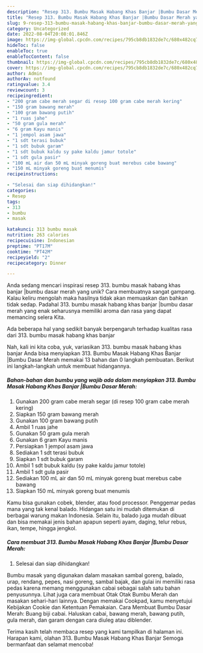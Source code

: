 ```yaml
---
description: "Resep 313. Bumbu Masak Habang Khas Banjar |Bumbu Dasar Merah yang Lezat Sekali"
title: "Resep 313. Bumbu Masak Habang Khas Banjar |Bumbu Dasar Merah yang Lezat Sekali"
slug: 9-resep-313-bumbu-masak-habang-khas-banjar-bumbu-dasar-merah-yang-lezat-sekali
category: Uncategorized
date: 2022-08-04T20:08:01.846Z
image: https://img-global.cpcdn.com/recipes/795cb8db1832de7c/680x482cq70/313-bumbu-masak-habang-khas-banjar-bumbu-dasar-merah-foto-resep-utama.jpg
hideToc: false
enableToc: true
enableTocContent: false
thumbnail: https://img-global.cpcdn.com/recipes/795cb8db1832de7c/680x482cq70/313-bumbu-masak-habang-khas-banjar-bumbu-dasar-merah-foto-resep-utama.jpg
cover: https://img-global.cpcdn.com/recipes/795cb8db1832de7c/680x482cq70/313-bumbu-masak-habang-khas-banjar-bumbu-dasar-merah-foto-resep-utama.jpg
author: Admin
authorAv: notfound
ratingvalue: 3.4
reviewcount: 3
recipeingredient:
- "200 gram cabe merah segar di resep 100 gram cabe merah kering"
- "150 gram bawang merah"
- "100 gram bawang putih"
- "1 ruas jahe"
- "50 gram gula merah"
- "6 gram Kayu manis"
- "1 jempol asam jawa"
- "1 sdt terasi bubuk"
- "1 sdt bubuk garam"
- "1 sdt bubuk kaldu sy pake kaldu jamur totole"
- "1 sdt gula pasir"
- "100 mL air dan 50 mL minyak goreng buat merebus cabe bawang"
- "150 mL minyak goreng buat menumis"
recipeinstructions:

- "Selesai dan siap dihidangkan!"
categories:
- Resep
tags:
- 313
- bumbu
- masak

katakunci: 313 bumbu masak 
nutrition: 263 calories
recipecuisine: Indonesian
preptime: "PT17M"
cooktime: "PT42M"
recipeyield: "2"
recipecategory: Dinner

---
```





Anda sedang mencari inspirasi resep 313. bumbu masak habang khas banjar |bumbu dasar merah yang unik? Cara membuatnya sangat gampang. Kalau keliru mengolah maka hasilnya tidak akan memuaskan dan bahkan tidak sedap. Padahal 313. bumbu masak habang khas banjar |bumbu dasar merah yang enak seharusnya memiliki aroma dan rasa yang dapat memancing selera Kita.





Ada beberapa hal yang sedikit banyak berpengaruh terhadap kualitas rasa dari 313. bumbu masak habang khas banjar 





Nah, kali ini kita coba, yuk, variasikan 313. bumbu masak habang khas banjar  Anda bisa menyiapkan 313. Bumbu Masak Habang Khas Banjar |Bumbu Dasar Merah memakai 13 bahan dan 0 langkah pembuatan. Berikut ini langkah-langkah untuk membuat hidangannya.

<!--inarticleads1-->

##### Bahan-bahan dan bumbu yang wajib ada dalam menyiapkan 313. Bumbu Masak Habang Khas Banjar |Bumbu Dasar Merah:

1. Gunakan 200 gram cabe merah segar (di resep 100 gram cabe merah kering)
1. Siapkan 150 gram bawang merah
1. Gunakan 100 gram bawang putih
1. Ambil 1 ruas jahe
1. Gunakan 50 gram gula merah
1. Gunakan 6 gram Kayu manis
1. Persiapkan 1 jempol asam jawa
1. Sediakan 1 sdt terasi bubuk
1. Siapkan 1 sdt bubuk garam
1. Ambil 1 sdt bubuk kaldu (sy pake kaldu jamur totole)
1. Ambil 1 sdt gula pasir
1. Sediakan 100 mL air dan 50 mL minyak goreng buat merebus cabe bawang
1. Siapkan 150 mL minyak goreng buat menumis


Kamu bisa gunakan cobek, blender, atau food processor. Penggemar pedas mana yang tak kenal balado. Hidangan satu ini mudah ditemukan di berbagai warung makan Indonesia. Selain itu, balado juga mudah dibuat dan bisa memakai jenis bahan apapun seperti ayam, daging, telur rebus, ikan, tempe, hingga jengkol. 

<!--inarticleads2-->

##### Cara membuat 313. Bumbu Masak Habang Khas Banjar |Bumbu Dasar Merah:


1. Selesai dan siap dihidangkan!

Bumbu masak yang digunakan dalam masakan sambal goreng, balado, urap, rendang, pepes, nasi goreng, sambal bajak, dan gulai ini memiliki rasa pedas karena memang menggunakan cabai sebagai salah satu bahan penyusunnya. Lihat juga cara membuat Otak Otak Bumbu Merah dan masakan sehari-hari lainnya. Dengan memakai Cookpad, kamu menyetujui Kebijakan Cookie dan Ketentuan Pemakaian. Cara Membuat Bumbu Dasar Merah: Buang biji cabai. Haluskan cabai, bawang merah, bawang putih, gula merah, dan garam dengan cara diuleg atau diblender. 

Terima kasih telah membaca resep yang kami tampilkan di halaman ini. Harapan kami, olahan 313. Bumbu Masak Habang Khas Banjar  Semoga bermanfaat dan selamat mencoba!
